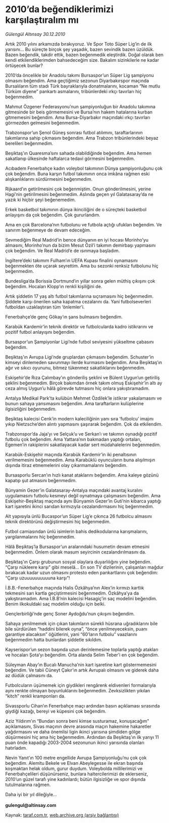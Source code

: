 # 2010’da beğendiklerimizi karşılaştıralım mı

*Gülengül Altınsay 30.12.2010*

<div class="yazi"><p>Artık 2010 yılını arkamızda bırakıyoruz. Ve Spor Toto Süper Lig’in de ilk yarısını... Bu süreçte birçok şey yaşadık, bazen sevindik bazen üzüldük. Bazen beğendik, takdir ettik, bazen beğenmedik eleştirdik. Doğal olarak ben kendi etkilendiklerimden bahsedeceğim size. Bakalım sizinkilerle ne kadar örtüşecek bunlar?</p>
<p>2010’da öncelikle bir Anadolu takımı Bursaspor’un Süper Lig şampiyonu olmasını beğendim. Ama geçtiğimiz sezonun Diyarbakırspor maçında Bursalıların tüm stadı Türk bayraklarıyla donatmalarını, kocaman “Ne mutlu Türküm diyene” pankartı asmalarını, tribünlerdeki ırkçı tavırları hiç beğenmedim.</p>
<p>Mahmut Özgener Federasyonu’nun şampiyonluğun bir Anadolu takımına gitmesinde bir beis görmemesini ve Bursa’nın hakem hatalarına kurban gitmemesini beğendim. Ama Bursa-Diyarbakır maçındaki ırkçı tavırları görmezden gelmesini beğenmedim.</p>
<p>Trabzonspor’un Şenol Güneş sonrası futbol atılımını, taraftarlarının takımlarına sahip çıkmasını beğendim. Ama Trabzon tribünlerindeki beyaz berelileri beğenmedim.</p>
<p>Beşiktaş’ın Quaresma’sını sahada olabildiğinde beğendim. Ama hemen sakatlanıp ülkesinde haftalarca tedavi görmesini beğenmedim.</p>
<p>Acıbadem Fenerbahçe kadın voleybol takımının Dünya şampiyonluğunu çok çok beğendim. Buna karşın futbol takımının onca imkâna rağmen eski alışkanlıklarını sürdürmesini beğenmedim.</p>
<p>Rijkaard’ın getirilmesini çok beğenmiştim. Onun gönderilmesini, yerine Hagi’nin getirilmesini beğenmedim. Aslında geçen yıl Galatasaray’da ne yazık ki hiçbir şeyi beğenemedim.</p>
<p>Erkek basketbol takımının dünya ikinciliğini de o süreçteki basketbol anlayışını da çok beğendim. Çok gururlandım.</p>
<p>Ama en çok Barcelona’nın futbolunu ve futbola açtığı ufukları beğendim. Ve sanırım beğenmeye de devam edeceğim.</p>
<p>Sevmediğim Real Madrid’in bence dünyanın en iyi hocası Morinho’yu almasını, Morinho’nun da bizim Mesut Özil’i takımın demirbaşı yapmasını çok beğendim. Ve Real Madrid’e de ısınmaya başladım. </p>
<p>İngiltere’deki takımım Fulham’ın UEFA Kupası finalini oynamasını beğenmekten öte uçarak seyrettim. Ama bu sezonki renksiz futbolunu hiç beğenmedim.</p>
<p>Bundesliga’da Borissia Dortmund’ın yıllar sonra gelen müthiş çıkışını çok beğendim. Hocaları Klopp’ın renkli kişiliğini de.</p>
<p>Artık şiddetin 17 yaş altı futbol takımlarına sıçramasını hiç beğenmedim. Şiddete karşı önerilen saha kapatma cezalarını da. Yani futbolseverleri futboldan uzaklaştıran tüm ‘önlemler’i.</p>
<p>Fenerbahçe’de genç Gökay’ın şans bulmasını beğendim. </p>
<p>Karabük Kardemir’in teknik direktör ve futbolcularda kadro istikrarını ve pozitif futbol anlayışını beğendim.</p>
<p>Bursaspor’un Şampiyonlar Ligi’nde futbol seviyesini yükseltme çabasını beğendim. </p>
<p>Beşiktaş’ın Avrupa Ligi’nde gruplardan çıkmasını beğendim. Schuster’in kimseyi dinlemeden savunmayı ilerde kurmasını beğendim. Ama Beşiktaş’ın ağır ve sıkıcı oyununu, bitmez tükenmez sakatlıklarını beğenmedim.</p>
<p>Eskişehir’de Rıza Çalımbay’ın gönderiliş şeklini ve Bülent Uygun’un getiriliş şeklini beğenmedim. Birçok bakımdan örnek takım olmuş Eskişehir’in altı ay ceza almış Uygun’u hâlâ görevde tutmasını hiç onlara yakıştıramadım.</p>
<p>Antalya Medikal Park’ta kulübün Mehmet Özdilek’le istikrar yakalamasını ve bunun sahaya yansımasını beğendim. Ama taraftarların kulüplerine ilgisizliğini beğenmedim.</p>
<p>Beşiktaş kalecisi Cenk’in modern kaleciliğinin yanı sıra ‘futbolcu’ imajını yıkıp Nietzsche’den alıntı yapmasını şaşırarak beğendim. Çok da etkilendim.</p>
<p>Trabzonspor’da Jaja’yı ve Selçuk’u ve Serkan’ı ve takımın oynadığı pozitif futbolu çok beğendim. Ama Yattara’nın bakmadan yaptığı ortaları, Egemen’in rakiplerini sakatlayacak kadar sert müdahalelerini beğenmedim.</p>
<p>Karabük-Eskişehir maçında Karabük Kardemir’in iki penaltısının verilmemesini beğenmedim. Ama Karabüklü oyuncuların buna alışılmışın dışında itiraz etmemelerini olay çıkarmamalarını beğendim.</p>
<p>Bursasporlu Sercan’ın hızlı kanat ataklarını beğendim. Ama kaleye gözünü kapatıp şut atmasını beğenmedim.</p>
<p>Bünyamin Gezer’in Galatasaray-Antalya maçındaki avantaj kuralını uygulamasını futbolu kesmeyi değil oynatmaya çalışmasını beğendim. Ama Eskişehir-Beşiktaş maçında aynı Bünyamin Gezer’in Guti’nin kibarca yaptığı kart işaretini ikinci sarıdan kırmızıyla cezalandırmasını hiç beğenmedim. </p>
<p>Alt yapısıyla ünlü Bucaspor’un Süper Lig’e çıkınca 26 futbolcu almasını teknik direktörünü değiştirmesini hiç beğenmedim.</p>
<p>Futbol camiasından ünlü isimlerin bahis dedikodularına karışmalarını, yargılanmalarını hiç beğenmedim.</p>
<p>Hâlâ Beşiktaş’la Bursaspor’un aralarındaki husumetin devam etmesini beğenmedim. Önlem olarak masum seyircinin cezalandırılmasını da.</p>
<p>Beşiktaş’ın Çarşı grubunun sosyal olaylara duyarlılığını yine beğendim. “Çarşı nükleere karşı” gibi meselâ... En son TV dizilerinin, çalışanları mağdur bırakacak kadar uzun olmasını protesto eden pankartlarını çok beğendim: “Çarşı uzuuuuuuuuuuna karşı”! </p>
<p>İ.B.B.-Fenerbahçe maçında Halis Özkâhya’nın Alex’in kırmızı kartlık tekmesini sarı kartla geçiştirmesini beğenmedim. Özkâhya’ya da yakıştıramadım. Ama İ.B.B’nin kalecisi Hasagiç’in saç modelini beğendim. Benim ilkokuldaki saç modelim olduğu için belki. </p>
<p>Gençlerbirliği’nde genç Soner Aydoğdu’nun çıkışını beğendim.</p>
<p>Sahaya yenilmemek için çıkan takımların sürekli hüsrana uğradıklarını bile bile sürdürülen “haddini bilerek oyna”, “önce yenilmeyeceksin, puanı garantiye alacaksın” öğütlerini, yani “60’ların futbolu” vaazlarını beğenmedim hatta bunlardan şiddetle sıkıldım.</p>
<p>Kayserispor’un sezon başında uzun derinlemesine toplarla yaptığı atakları ve hocaları Şota’yı beğendim. Orta alanda Selim Teber’i en çok beğendim.</p>
<p>Süleyman Abay’ın Bucalı Manucha’nin kart işaretine kart göstermemesini beğendim. Ve tabii Cüneyt Çakır’ın artık Avrupalı olmasını ve giderek daha az düdük çalmasını da.</p>
<p>Futbolcuların üşümemek için giydikleri rengârenk eldivenleri formalarıyla aynı renkte olmayan boyunluklarını beğenmedim. Zevksizlikten yıkılan “kitch” renkli kramponları da.</p>
<p>Sivassporlu Cihan’ın Fenerbahçe maçı ardından basın açıklaması sırasında giydiği kazağı, bereyi ve küpesini çok beğendim.</p>
<p>Aziz Yıldırım’ın “Bundan sonra beni kimse susturamaz, konuşacağım” açıklamasını, Sivas maçının devre arasında maçın hakemine hakaretler yağdırmasını ve daha önemlisi ligin ikinci yarısına şimdiden gölge düşürmesini hiç ama hiç beğenmedim. Ardından da Beşiktaş’ın ilk yarıyı 11 puan önde kapadığı 2003-2004 sezonunun ikinci yarısında olanları hatırladım.</p>
<p>Nevin Yanıt’ın 100 metre engellide Avrupa Şampiyonluğu’nu çok çok beğendim. Alemitu Bekele ve Elvan Abeylegesse ile ekran başında koşmaktan helak oldum, gurur duydum. Voleybolda millilerimizi ve Fenerbahçelileri düşünürseniz, bunlara haltercilerimizi de eklerseniz, 2010’un güzel tarafı yine kadınlardı; bütün ilgisizliğe ve spor dışında tutulmalarına rağmen.</p>
<p>Daha iyi bir yıl dileğiyle... <br/><br/><b>gulengul@altinsay.com</b></p>
</div>

Kaynak: [taraf.com.tr](http://www.taraf.com.tr/gulengul-altinsay/makale-2010-da-begendiklerimizi-karsilastiralim-mi.htm), [web.archive.org (arşiv bağlantısı)](http://web.archive.org/web/20130624093132/http://www.taraf.com.tr/gulengul-altinsay/makale-2010-da-begendiklerimizi-karsilastiralim-mi.htm)
